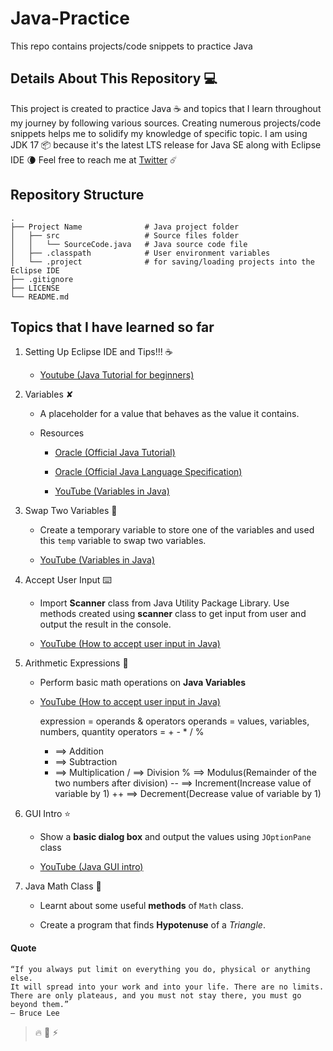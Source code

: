 # Java-Practice

This repo contains projects/code snippets to practice Java

## Details About This Repository :computer:

This project is created to practice Java :coffee: and topics that I learn throughout my journey by following various sources. Creating numerous projects/code snippets helps me to solidify my knowledge of specific topic. I am using JDK 17 :package: because it's the latest LTS release for Java SE along with Eclipse IDE :waning_crescent_moon: Feel free to reach me at [Twitter](https://twitter.com/hmjatt/) :comet:

## Repository Structure

    .
    ├── Project Name              # Java project folder
    │   ├── src                   # Source files folder
    │   │   └── SourceCode.java   # Java source code file
    │   ├── .classpath            # User environment variables
    │   └── .project              # for saving/loading projects into the Eclipse IDE
    ├── .gitignore
    ├── LICENSE
    └── README.md

## Topics that I have learned so far

1. Setting Up Eclipse IDE and Tips!!! ☕

    - [Youtube (Java Tutorial for beginners)](https://www.youtube.com/watch?v=NBIUbTddde4&list=PLZPZq0r_RZOMhCAyywfnYLlrjiVOkdAI1&index=1)

	
2. Variables ✘

    - A placeholder for a value that behaves as the value it contains.

    - Resources

        - [Oracle (Official Java Tutorial)](https://docs.oracle.com/javase/tutorial/java/nutsandbolts/variables.html)

        - [Oracle (Official Java Language Specification)](https://docs.oracle.com/javase/specs/jls/se17/html/jls-4.html)

        - [YouTube (Variables in Java)](https://www.youtube.com/watch?v=so1iUWaLmKA&list=PLZPZq0r_RZOMhCAyywfnYLlrjiVOkdAI1&index=2)


3. Swap Two Variables 🥤

    - Create a temporary variable to store one of the variables and used this `temp` variable to swap two variables.

    - [YouTube (Variables in Java)](https://www.youtube.com/watch?v=G0mFJUFMzjs&list=PLZPZq0r_RZOMhCAyywfnYLlrjiVOkdAI1&index=3)


4. Accept User Input ⌨️

    - Import **Scanner** class from Java Utility Package Library. Use methods created using **scanner** class to get input from user and output the result in the console.

    - [YouTube (How to accept user input in Java)](https://www.youtube.com/watch?v=wAEPokhj5Q4&list=PLZPZq0r_RZOMhCAyywfnYLlrjiVOkdAI1&index=4)


5. Arithmetic Expressions 🧮

    - Perform basic math operations on **Java Variables**

    - [YouTube (How to accept user input in Java)](https://www.youtube.com/watch?v=wAEPokhj5Q4&list=PLZPZq0r_RZOMhCAyywfnYLlrjiVOkdAI1&index=5)

        expression = operands & operators
        operands = values, variables, numbers, quantity
        operators = + - * / %

        - ==> Addition

        * ==> Subtraction

        - ==> Multiplication
          / ==> Division
          % ==> Modulus(Remainder of the two numbers after division)
          -- ==> Increment(Increase value of variable by 1)
          ++ ==> Decrement(Decrease value of variable by 1)


6. GUI Intro ⭐

	- Show a **basic dialog box** and output the values using `JOptionPane` class

	- [YouTube (Java GUI intro)](https://www.youtube.com/watch?v=rWCnZKF-U3Q&list=PLZPZq0r_RZOMhCAyywfnYLlrjiVOkdAI1&index=6)


7. Java Math Class 📐

	- Learnt about some useful **methods** of `Math` class.

	- Create a program that finds **Hypotenuse** of a *Triangle*.

#### Quote

    “If you always put limit on everything you do, physical or anything else.
    It will spread into your work and into your life. There are no limits.
    There are only plateaus, and you must not stay there, you must go beyond them.”
    — Bruce Lee

> :fire: :milky_way: :zap:
